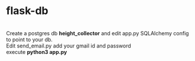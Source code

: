 # flask-db
<br/>
Create a postgres db <b>height_collector</b> and edit app.py SQLAlchemy config to point to your db. <br/>
Edit send_email.py add your gmail id and password <br/>
execute <b>python3 app.py<b/>
